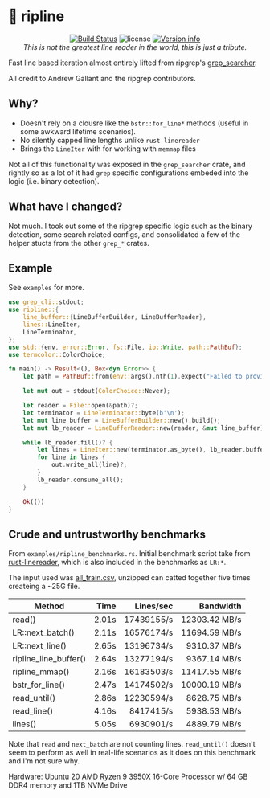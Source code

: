 # 🌊 ripline

<p align="center">
  <a href="https://github.com/sstadick/ripline/actions?query=workflow%3Aci"><img src="https://github.com/sstadick/ripline/workflows/ci/badge.svg" alt="Build Status"></a>
  <img src="https://img.shields.io/crates/l/ripline.svg" alt="license">
  <a href="https://crates.io/crates/ripline"><img src="https://img.shields.io/crates/v/ripline.svg?colorB=319e8c" alt="Version info"></a><br>
 <i>This is not the greatest line reader in the world, this is just a tribute.</i>
</p>

Fast line based iteration almost entirely lifted from ripgrep's [grep_searcher](https://github.com/BurntSushi/ripgrep/tree/master/crates/searcher).

All credit to Andrew Gallant and the ripgrep contributors.

## Why?

- Doesn't rely on a clousre like the `bstr::for_line*` methods (useful in some awkward lifetime scenarios).
- No silently capped line lengths unlike `rust-linereader`
- Brings the `LineIter` with for working with `memmap` files

Not all of this functionality was exposed in the `grep_searcher` crate, and rightly so as a lot of it had `grep` specific configurations embeded into the logic (i.e. binary detection).

## What have I changed?

Not much. I took out some of the ripgrep specific logic such as the binary detection, some search related configs, and consolidated a few of the helper stucts from the other `grep_*` crates.

## Example

See `examples` for more.

```rust
use grep_cli::stdout;
use ripline::{
    line_buffer::{LineBufferBuilder, LineBufferReader},
    lines::LineIter,
    LineTerminator,
};
use std::{env, error::Error, fs::File, io::Write, path::PathBuf};
use termcolor::ColorChoice;

fn main() -> Result<(), Box<dyn Error>> {
    let path = PathBuf::from(env::args().nth(1).expect("Failed to provide input file"));

    let mut out = stdout(ColorChoice::Never);

    let reader = File::open(&path)?;
    let terminator = LineTerminator::byte(b'\n');
    let mut line_buffer = LineBufferBuilder::new().build();
    let mut lb_reader = LineBufferReader::new(reader, &mut line_buffer);

    while lb_reader.fill()? {
        let lines = LineIter::new(terminator.as_byte(), lb_reader.buffer());
        for line in lines {
            out.write_all(line)?;
        }
        lb_reader.consume_all();
    }

    Ok(())
}
```

## Crude and untrustworthy benchmarks

From `examples/ripline_benchmarks.rs`. Initial benchmark script take from [rust-linereader](https://github.com/Freaky/rust-linereader), which is also included in the benchmarks as `LR:*`.

The input used was [all_train.csv](https://archive.ics.uci.edu/ml/machine-learning-databases/00347/all_train.csv.gz), unzipped can catted together five times createing a ~25G file.

| Method                |  Time |  Lines/sec |     Bandwidth |
| --------------------- | ----: | ---------: | ------------: |
| read()                | 2.01s | 17439155/s | 12303.42 MB/s |
| LR::next_batch()      | 2.11s | 16576174/s | 11694.59 MB/s |
| LR::next_line()       | 2.65s | 13196734/s |  9310.37 MB/s |
| ripline_line_buffer() | 2.64s | 13277194/s |  9367.14 MB/s |
| ripline_mmap()        | 2.16s | 16183503/s | 11417.55 MB/s |
| bstr_for_line()       | 2.47s | 14174502/s | 10000.19 MB/s |
| read_until()          | 2.86s | 12230594/s |  8628.75 MB/s |
| read_line()           | 4.16s |  8417415/s |  5938.53 MB/s |
| lines()               | 5.05s |  6930901/s |  4889.79 MB/s |

Note that `read` and `next_batch` are not counting lines.
`read_until()` doesn't seem to perform as well in real-life scenarios as it does on this benchmark and I'm not sure why.

Hardware: Ubuntu 20 AMD Ryzen 9 3950X 16-Core Processor w/ 64 GB DDR4 memory and 1TB NVMe Drive
